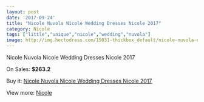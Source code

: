 ```yaml
---
layout: post
date: '2017-09-24'
title: "Nicole Nuvola Nicole Wedding Dresses Nicole 2017"
category: Nicole
tags: ["little","unique","nicole","wedding","nuvola"]
image: http://img.hectodress.com/15031-thickbox_default/nicole-nuvola-nicole-wedding-dresses-nicole-2013.jpg
---
```

Nicole Nuvola Nicole Wedding Dresses Nicole 2017

On Sales: **$263.2**
<a href="https://www.hectodress.com/nicole/7249-nicole-nuvola-nicole-wedding-dresses-nicole-2013.html"><amp-img layout="responsive" width="600" height="600" src="//img.hectodress.com/15031-thickbox_default/nicole-nuvola-nicole-wedding-dresses-nicole-2013.jpg" alt="Nicole Nuvola Nicole Wedding Dresses Nicole 2017 0" /></a>

Buy it: [Nicole Nuvola Nicole Wedding Dresses Nicole 2017](https://www.hectodress.com/nicole/7249-nicole-nuvola-nicole-wedding-dresses-nicole-2013.html "Nicole Nuvola Nicole Wedding Dresses Nicole 2017")

View more: [Nicole](https://www.hectodress.com/125-nicole "Nicole")